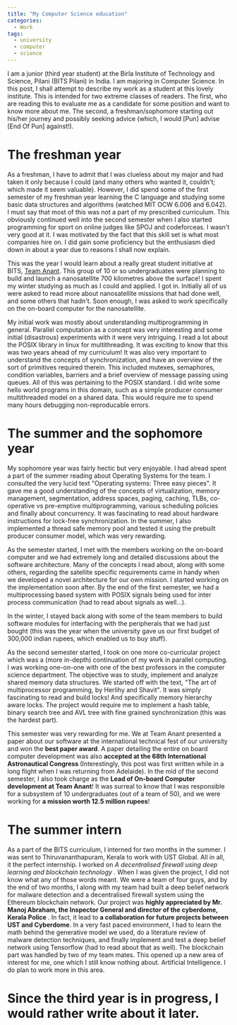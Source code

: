 ```yaml
---
title: "My Computer Science education"
categories:
  - Work
tags:
  - university
  - computer
  - science
---
```


I am a junior (third year student) at the Birla Institute of Technology and Science, Pilani (BITS Pilani) in India. I am majoring in Computer Science. In this post, I shall attempt to describe my work as a student at this lovely institute. This is intended for two extreme classes of readers. The first, who are reading this to evaluate me as a candidate for some position and want to know more about me. The second, a freshman/sophomore starting out his/her journey and possibly seeking advice (which, I would [Pun] advise [End Of Pun] against!). 

# The freshman year

As a freshman, I have to admit that I was clueless about my major and had taken it only because I could (and many others who wanted it, couldn't; which made it seem valuable). However, I did spend some of the first semester of my freshman year learning the C language and studying some basic data structures and algorithms (watched MIT OCW 6.006 and 6.042). I must say that most of this was not a part of my prescribed curriculum. This obviously continued well into the second semester when I also started programming for sport on online judges like SPOJ and codeforceas. I wasn't very good at it. I was motivated by the fact that this skill set is what most companies hire on. I did gain some proficiency but the enthusiasm died down in about a year due to reasons I shall now explain.

This was the year I would learn about a really great student initiative at BITS, [Team Anant](http://www.team-anant.org). This group of 10 or so undergraduates were planning to build and launch a nanosatellite 700 kilometres above the surface! I spent my winter studying as much as I could and applied. I got in. Initially all of us were asked to read more about nanosatellite missions that had done well, and some others that hadn't. Soon enough, I was asked to work specifically on the on-board computer for the nanosatellite.

My initial work was mostly about understanding multiprogramming in general. Parallel computation as a concept was very interesting and some initial (disastrous) experiments with it were very intriguing. I read a lot about the POSIX library in linux for multithreading. It was exciting to know that this was two years ahead of my curriculum! It was also very important to understand the concepts of synchronization, and have an overview of the sort of primitives required therein. This included mutexes, semaphores, condition variables, barriers and a brief overview of message passing using queues. All of this was pertaining to the POSIX standard. I did write some hello world programs in this domain, such as a simple producer consumer multithreaded model on a shared data. This would require me to spend many hours debugging non-reproducable errors.

# The summer and the sophomore year

My sophomore year was fairly hectic but very enjoyable. I had alread spent a part of the summer reading about Operating Systems for the team. I consulted the very lucid text "Operating systems: Three easy pieces". It gave me a good understanding of the concepts of virtualization, memory management, segmentation, address spaces, paging, caching, TLBs, co-operative vs pre-emptive multiprogramming, various scheduling policies and finally about concurrency. It was fascinating to read about hardware instructions for lock-free synchronization. In the summer, I also implemented a thread safe memory pool and tested it using the prebuilt producer consumer model, which was very rewarding.

As the semester started, I met with the members working on the on-board computer and we had extremely long and detailed discussions about the software architecture. Many of the concepts I read about, along with some others, regarding the satellite specific requirements came in handy when we developed a novel architecture for our own mission. I started working on the implementation soon after. By the end of the first semester, we had a multiprocessing based system with POSIX signals being used for inter process communication (had to read about signals as well...).

In the winter, I stayed back along with some of the team members to build software modules for interfacing with the peripherals that we had just bought (this was the year when the university gave us our first budget of 300,000 indian rupees, which enabled us to buy stuff).

As the second semester started, I took on one more co-curricular project which was a (more in-depth) continuation of my work in parallel computing. I was working one-on-one with one of the best professors in the computer science department. The objective was to study, implement and analyze shared memory data structures. We started off with the text, "The art of multiprocessor programming, by Herlihy and Shavit". It was simply fascinating to read and build locks! And specifically memory hierarchy aware locks. The project would require me to implement a hash table, binary search tree and AVL tree with fine grained synchronization (this was the hardest part).

This semester was very rewarding for me. We at Team Anant presented a paper about our software at the international technical fest of our university and won the <b> best paper award</b>. A paper detailing the entire on board computer development was also <b> accepted at the 68th International Astronautical Congress </b> (Interestingly, this post was first written while in a long flight when I was returning from Adelaide). In the mid of the second semester, I also took charge as the <b> Lead of On-board Computer development at Team Anant</b>! It was surreal to know that I was responsible for a subsystem of 10 undergraduates (out of a team of 50), and we were working for <b> a mission worth 12.5 million rupees</b>!

# The summer intern

As a part of the BITS curriculum, I interned for two months in the summer. I was sent to Thiruvananthapuram, Kerala to work with UST Global. All in all, it the perfect internship. I worked on <I> A decentralised firewall using deep learning and blockchain technology </I>. When I was given the project, I did not know what any of those words meant. We were a team of four guys, and by the end of two months, I along with my team had built a deep belief network for malware detection and a decentralised firewall system using the Ethereum blockchain network. Our project was <b> highly appreciated by Mr. Manoj Abraham, the Inspector General and director of the cyberdome, Kerala Police </b>. In fact, it lead to <b>a collaboration for future projects between UST and Cyberdome</b>. In a very fast paced environment, I had to learn the math behind the generative model we used, do a literature review of malware detection techniques, and finally implement and test a deep belief network using Tensorflow (had to read about that as well). The blockchain part was handled by two of my team mates. This opened up a new area of interest for me, one which I still know nothing about. Artificial Intelligence. I do plan to work more in this area.


# Since the third year is in progress, I would rather write about it later.

